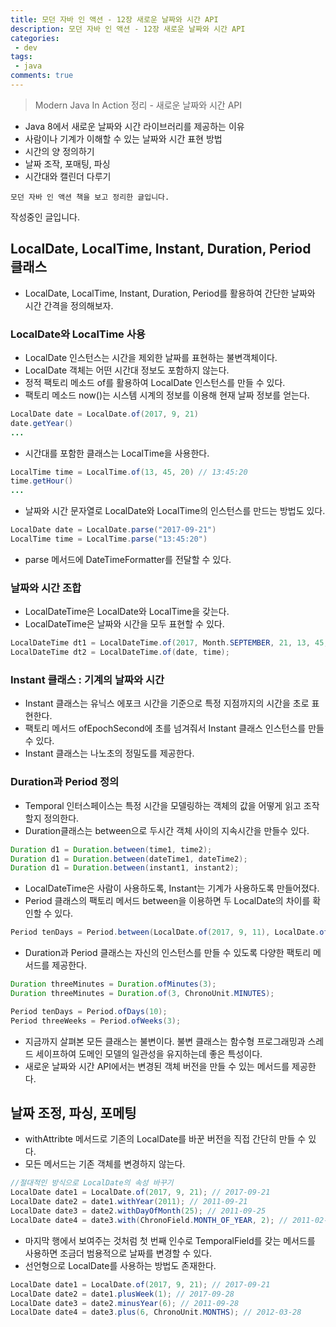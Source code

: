 ```yaml
---
title: 모던 자바 인 액션 - 12장 새로운 날짜와 시간 API 
description: 모던 자바 인 액션 - 12장 새로운 날짜와 시간 API
categories:
 - dev
tags:
 - java
comments: true
---
```

> Modern Java In Action 정리 - 새로운 날짜와 시간 API

  * Java 8에서 새로운 날짜와 시간 라이브러리를 제공하는 이유
  * 사람이나 기계가 이해할 수 있는 날짜와 시간 표현 방법
  * 시간의 양 정의하기
  * 날짜 조작, 포매팅, 파싱
  * 시간대와 캘린더 다루기

`모던 자바 인 액션 책을 보고 정리한 글입니다.` 

작성중인 글입니다. 

## LocalDate, LocalTime, Instant, Duration, Period 클래스
* LocalDate, LocalTime, Instant, Duration, Period를 활용하여 간단한 날짜와 시간 간격을 정의해보자.

### LocalDate와 LocalTime 사용
* LocalDate 인스턴스는 시간을 제외한 날짜를 표현하는 불변객체이다. 
* LocalDate 객체는 어떤 시간대 정보도 포함하지 않는다. 
* 정적 팩토리 메소드 of를 활용하여 LocalDate 인스턴스를 만들 수 있다. 
* 팩토리 메소드 now()는 시스템 시계의 정보를 이용해 현재 날짜 정보를 얻는다.

```java
LocalDate date = LocalDate.of(2017, 9, 21)
date.getYear()
...
```

* 시간대를 포함한 클래스는 LocalTime을 사용한다. 

```java
LocalTime time = LocalTime.of(13, 45, 20) // 13:45:20
time.getHour()
...
```

* 날짜와 시간 문자열로 LocalDate와 LocalTime의 인스턴스를 만드는 방법도 있다. 

```java
LocalDate date = LocalDate.parse("2017-09-21")
LocalTime time = LocalTime.parse("13:45:20")
```

* parse 메서드에 DateTimeFormatter를 전달할 수 있다. 

### 날짜와 시간 조합
* LocalDateTime은 LocalDate와 LocalTime을 갖는다. 
* LocalDateTime은 날짜와 시간을 모두 표현할 수 있다. 

```java
LocalDateTime dt1 = LocalDateTime.of(2017, Month.SEPTEMBER, 21, 13, 45, 20);
LocalDateTime dt2 = LocalDateTime.of(date, time);
```

### Instant 클래스 : 기계의 날짜와 시간
* Instant 클래스는 유닉스 에포크 시간을 기준으로 특정 지점까지의 시간을 초로 표현한다. 
* 팩토리 메서드 ofEpochSecond에 초를 넘겨줘서 Instant 클래스 인스턴스를 만들 수 있다. 
* Instant 클래스는 나노초의 정밀도를 제공한다. 

### Duration과 Period 정의
* Temporal 인터스페이스는 특정 시간을 모델링하는 객체의 값을 어떻게 읽고 조작할지 정의한다. 
* Duration클래스는 between으로 두시간 객체 사이의 지속시간을 만들수 있다. 

```java
Duration d1 = Duration.between(time1, time2);
Duration d1 = Duration.between(dateTime1, dateTime2);
Duration d1 = Duration.between(instant1, instant2);
```

* LocalDateTime은 사람이 사용하도록, Instant는 기계가 사용하도록 만들어졌다. 
* Period 클래스의 팩토리 메서드 between을 이용하면 두 LocalDate의 차이를 확인할 수 있다. 

```java
Period tenDays = Period.between(LocalDate.of(2017, 9, 11), LocalDate.of(2017, 9, 21));
```

* Duration과 Period 클래스는 자신의 인스턴스를 만들 수 있도록 다양한 팩토리 메서드를 제공한다.

```java
Duration threeMinutes = Duration.ofMinutes(3);
Duration threeMinutes = Duration.of(3, ChronoUnit.MINUTES);

Period tenDays = Period.ofDays(10);
Period threeWeeks = Period.ofWeeks(3);
```

* 지금까지 살펴본 모든 클래스는 불변이다. 불변 클래스는 함수형 프로그래밍과 스레드 세이프하여 도메인 모델의 일관성을 유지하는데 좋은 특성이다. 
* 새로운 날짜와 시간 API에서는 변경된 객체 버전을 만들 수 있는 메서드를 제공한다. 

## 날짜 조정, 파싱, 포메팅
* withAttribte 메서드로 기존의 LocalDate를 바꾼 버전을 직접 간단히 만들 수 있다. 
* 모든 메서드는 기존 객체를 변경하지 않는다.

```java
//절대적인 방식으로 LocalDate의 속성 바꾸기
LocalDate date1 = LocalDate.of(2017, 9, 21); // 2017-09-21
LocalDate date2 = date1.withYear(2011); // 2011-09-21
LocalDate date3 = date2.withDayOfMonth(25); // 2011-09-25
LocalDate date4 = date3.with(ChronoField.MONTH_OF_YEAR, 2); // 2011-02-25
```

* 마지막 행에서 보여주는 것처럼 첫 번째 인수로 TemporalField를 갖는 메서드를 사용하면 조금더 범용적으로 날짜를 변경할 수 있다.
* 선언형으로 LocalDate를 사용하는 방법도 존재한다.

```java
LocalDate date1 = LocalDate.of(2017, 9, 21); // 2017-09-21
LocalDate date2 = date1.plusWeek(1); // 2017-09-28
LocalDate date3 = date2.minusYear(6); // 2011-09-28
LocalDate date4 = date3.plus(6, ChronoUnit.MONTHS); // 2012-03-28
```